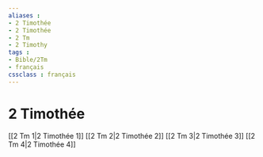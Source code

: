 ```yaml
---
aliases : 
- 2 Timothée
- 2 Timothée
- 2 Tm
- 2 Timothy
tags : 
- Bible/2Tm
- français
cssclass : français
---
```


# 2 Timothée

[[2 Tm 1|2 Timothée 1]]
[[2 Tm 2|2 Timothée 2]]
[[2 Tm 3|2 Timothée 3]]
[[2 Tm 4|2 Timothée 4]]
